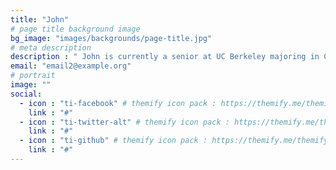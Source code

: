 ```yaml
---
title: "John"
# page title background image
bg_image: "images/backgrounds/page-title.jpg"
# meta description
description : " John is currently a senior at UC Berkeley majoring in Computer Science. He's the CEO and Founder of TheCodeUnix, an online educational platform focused on bringing the best programming content to hundreds of thousands of students around the world.."
email: "email2@example.org"
# portrait
image: ""
social:
  - icon : "ti-facebook" # themify icon pack : https://themify.me/themify-icons
    link : "#"
  - icon : "ti-twitter-alt" # themify icon pack : https://themify.me/themify-icons
    link : "#"
  - icon : "ti-github" # themify icon pack : https://themify.me/themify-icons
    link : "#"
---
```

